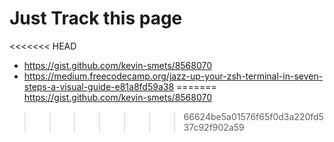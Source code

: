 # Just Track this page 
<<<<<<< HEAD
- https://gist.github.com/kevin-smets/8568070
- https://medium.freecodecamp.org/jazz-up-your-zsh-terminal-in-seven-steps-a-visual-guide-e81a8fd59a38
=======
https://gist.github.com/kevin-smets/8568070
>>>>>>> 66624be5a01576f65f0d3a220fd537c92f902a59
